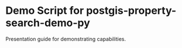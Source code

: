 # Demo Script for postgis-property-search-demo-py
Presentation guide for demonstrating capabilities.
